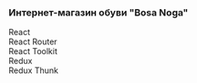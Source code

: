 ### Интернет-магазин обуви "Bosa Noga"

React<br />
React Router<br />
React Toolkit<br />
Redux<br />
Redux Thunk<br />